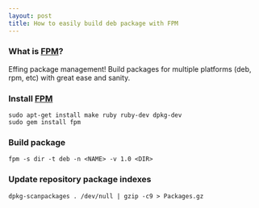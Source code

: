 ```yaml
---
layout: post
title: How to easily build deb package with FPM
---
```


### What is [FPM](https://github.com/jordansissel/fpm)?

Effing package management! Build packages for multiple platforms (deb, rpm, etc) with great ease and sanity.

### Install [FPM](https://github.com/jordansissel/fpm)

    sudo apt-get install make ruby ruby-dev dpkg-dev
    sudo gem install fpm

### Build package

    fpm -s dir -t deb -n <NAME> -v 1.0 <DIR>

### Update repository package indexes

    dpkg-scanpackages . /dev/null | gzip -c9 > Packages.gz

